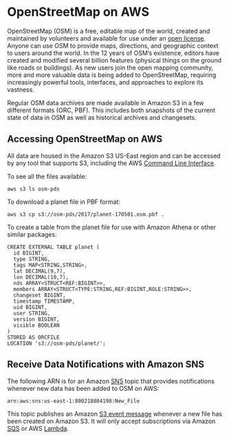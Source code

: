 # OpenStreetMap on AWS

OpenStreetMap (OSM) is a free, editable map of the world, created and maintained by volunteers and available for use under an [open license](https://opendatacommons.org/licenses/odbl/1.0/). Anyone can use OSM to provide maps, directions, and geographic context to users around the world. In the 12 years of OSM’s existence, editors have created and modified several billion features (physical things on the ground like roads or buildings). As new users join the open mapping community, more and more valuable data is being added to OpenStreetMap, requiring increasingly powerful tools, interfaces, and approaches to explore its vastness.

Regular OSM data archives are made available in Amazon S3 in a few different formats (ORC, PBF). This includes both snapshots of the current state of data in OSM as well as historical archives and changesets.

## Accessing OpenStreetMap on AWS
All data are housed in the Amazon S3 US-East region and can be accessed by any tool that supports S3, including the AWS [Command Line Interface](https://aws.amazon.com/cli/).

To see all the files available:

`aws s3 ls osm-pds`


To download a planet file in PBF format:

`aws s3 cp s3://osm-pds/2017/planet-170501.osm.pbf .`

To create a table from the planet file for use with Amazon Athena or other similar packages:

```
CREATE EXTERNAL TABLE planet (
  id BIGINT,
  type STRING,
  tags MAP<STRING,STRING>,
  lat DECIMAL(9,7),
  lon DECIMAL(10,7),
  nds ARRAY<STRUCT<REF:BIGINT>>,
  members ARRAY<STRUCT<TYPE:STRING,REF:BIGINT,ROLE:STRING>>,
  changeset BIGINT,
  timestamp TIMESTAMP,
  uid BIGINT,
  user STRING,
  version BIGINT,
  visible BOOLEAN
)
STORED AS ORCFILE
LOCATION 's3://osm-pds/planet/';
```

## Receive Data Notifications with Amazon SNS

The following ARN is for an Amazon [SNS](https://aws.amazon.com/sns/) topic that provides notifications whenever new data has been added to OSM on AWS:

`arn:aws:sns:us-east-1:800218804198:New_File`

This topic publishes an Amazon [S3 event message](http://docs.aws.amazon.com/AmazonS3/latest/dev/notification-content-structure.html) whenever a new file has been created on Amazon S3. It will only accept subscriptions via Amazon [SQS](https://aws.amazon.com/sqs/) or AWS [Lambda](https://aws.amazon.com/lambda/).
